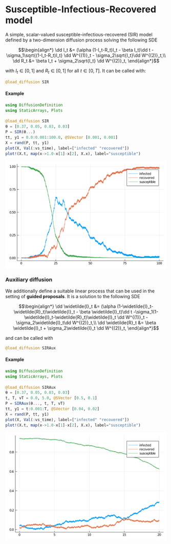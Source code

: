 # Susceptible-Infectious-Recovered model
A simple, scalar-valued susceptible-infectious-recovered (SIR) model defined
by a two-dimension diffusion process solving the following SDE
```math
\begin{align*}
\dd I_t &= (\alpha (1-I_t-R_t)I_t - \beta I_t)\dd t -\sigma_1\sqrt{(1-I_t-R_t)I_t} \dd W^{(1)}_t - \sigma_2\sqrt{I_t}\dd W^{(2)}_t,\\
\dd R_t &= \beta I_t + \sigma_2\sqrt{I_t} \dd W^{(2)}_t,
\end{align*}
```
with $I_t\in[0,1]$ and $R_t\in[0,1]$ for all $t\in[0,T]$. It can be called with:
```julia
@load_diffusion SIR
```
#### Example
```julia
using DiffusionDefinition
using StaticArrays, Plots

@load_diffusion SIR
θ = [0.37, 0.05, 0.03, 0.03]
P = SIR(θ...)
tt, y1 = 0.0:0.001:100.0, @SVector [0.001, 0.001]
X = rand(P, tt, y1)
plot(X, Val(:vs_time), label=["infected" "recovered"])
plot!(X.t, map(x->1.0-x[1]-x[2], X.x), label="susceptible")
```
![sir](../assets/pred_diff/sir/sir.png)

### Auxiliary diffusion
We additionally define a suitable linear process that can be used in the setting of **guided proposals**. It is a solution to the following SDE
```math
\begin{align*}
\dd \widetilde{I}_t &= (\alpha (1-\widetilde{I}_t-\widetilde{R}_t)\widetilde{I}_t - \beta \widetilde{I}_t)\dd t -\sigma_1(1-\widetilde{I}_t-\widetilde{R}_t)\widetilde{I}_t \dd W^{(1)}_t - \sigma_2\widetilde{I}_t\dd W^{(2)}_t,\\
\dd \widetilde{R}_t &= \beta \widetilde{I}_t + \sigma_2\widetilde{I}_t \dd W^{(2)}_t,
\end{align*}
```
and can be called with
```julia
@load_diffusion SIRAux
```

#### Example
```julia
using DiffusionDefinition
using StaticArrays, Plots

@load_diffusion SIRAux
θ = [0.37, 0.05, 0.03, 0.03]
t, T, vT = 0.0, 5.0, @SVector [0.5, 0.1]
P = SIRAux(θ..., t, T, vT)
tt, y1 = t:0.001:T, @SVector [0.04, 0.02]
X = rand(P, tt, y1)
plot(X, Val(:vs_time), label=["infected" "recovered"])
plot!(X.t, map(x->1.0-x[1]-x[2], X.x), label="susceptible")
```
![sir_aux](../assets/pred_diff/sir/sir_aux.png)
